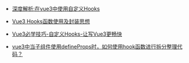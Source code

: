 * [深度解析:在vue3中使用自定义Hooks](https://cloud.tencent.com/developer/article/2340523)

* [Vue3 Hooks函数使用及封装思想](https://blog.csdn.net/m0_46846526/article/details/131252270)

* [Vue3必学技巧-自定义Hooks-让写Vue3更畅快](https://juejin.cn/post/7083401842733875208)
* [vue3中当子组件使用defineProps时，如何使用hook函数进行拆分整理代码？](https://blog.csdn.net/Nonametoreurn/article/details/128420687)
